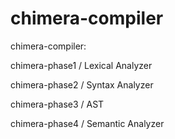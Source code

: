 # chimera-compiler
chimera-compiler:

chimera-phase1 / Lexical Analyzer

chimera-phase2 / Syntax Analyzer

chimera-phase3 / AST

chimera-phase4 / Semantic Analyzer

